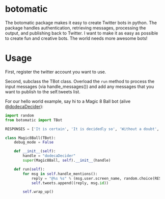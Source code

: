 botomatic
=========

The botomatic package makes it easy to create Twitter bots in python. The package handles authentication, 
retrieving messages, processing the output, and publishing back to Twitter. I want to make it as easy as possible
to create fun and creative bots. The world needs more awesome bots!

Usage
=====

First, register the twitter account you want to use.

Second, subclass the TBot class. Overload the ```run``` method to process the input messages (via handle_messages()) and add 
any messages that you want to publish to the self.tweets list.

For our hello world example, say hi to a Magic 8 Ball bot (alive [@dodecaDecider](https://twitter.com/dodecaDecider)):


```python
import random
from botomatic import TBot

RESPONSES = ['It is certain', 'It is decidedly so', 'Without a doubt', 'Yes definitely', 'You may rely on it', 'As I see it yes', 'Most likely', 'Outlook good', 'Yes', 'Signs point to yes', 'Reply hazy try again', 'Ask again later', 'Better not tell you now', 'Cannot predict now', 'Concentrate and ask again', 'Don\'t count on it', 'My reply is no', 'My sources say no', 'Outlook not so good', 'Very doubtful']

class Magic8Ball(TBot):
    debug_mode = False

    def __init__(self):
        handle = "dodecaDecider"
        super(Magic8Ball, self).__init__(handle)

    def run(self):
        for msg in self.handle_mentions():
            reply = "@%s %s" % (msg.user.screen_name, random.choice(RESPONSES))
            self.tweets.append((reply, msg.id))

        self.wrap_up()
```
